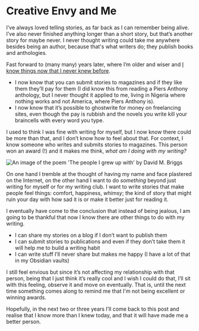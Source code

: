 # Creative Envy and Me

I’ve always loved telling stories, as far back as I can remember being alive. I’ve also never finished anything longer than a short story, but that’s another story for maybe never. I never thought writing could take me anywhere besides being an author, because that's what writers do; they publish books and anthologies. 
<!--more-->
Fast forward to (many many) years later, where I’m older and wiser and [I know things now that I never knew before](https://song.link/i/1440806939). 

* I now know that you can submit stories to magazines and if they like them they’ll pay for them (I did know this from reading a Piers Anthony anthology, but I never thought it applied to me, living in Nigeria where nothing works and not America, where Piers Anthony is). 
* I now know that it’s possible to ghostwrite for money on freelancing sites, even though the pay is rubbish and the novels you write kill your braincells with every word you type. 

I used to think I was fine with writing for myself, but I now know there could be more than that, and I don’t know how to feel about that. For context, I know someone who writes and submits stories to magazines. This person won an award (!) and it makes me think, *what am I doing with my writing?*

![An image of the poem 'The people I grew up with' by David M. Briggs](https://leo.it.tab.digital/apps/files_sharing/publicpreview/iQiXbEGe7wjx5jH?file=/&fileId=3156616&x=1080&y=1920&a=true&etag=235942a53244a4b78af71896296236a1)

On one hand I tremble at the thought of having my name and face plastered on the Internet, on the other hand I want to do *something* beyond just writing for myself or for my writing club. 
I want to write stories that make people feel things: comfort, happiness, *whimsy*; the kind of story that might ruin your day with how sad it is or make it better just for reading it.

I eventually have come to the conclusion that instead of being jealous, I am going to be thankful that now I know there are other things to do with my writing.

* I can share my stories on a blog if I don’t want to publish them
* I can submit stories to publications and even if they don’t take them it will help me to build a writing habit
* I can write stuff I’ll never share but makes me happy (I have a lot of that in my Obsidian vaults) 

I still feel envious but since it’s not affecting my relationship with that person, being that I just think it’s really cool and I wish I could do that, I’ll sit with this feeling, observe it and move on eventually. That is, until the next time something comes along to remind me that I'm not being excellent or winning awards. 

Hopefully, in the next two or three years I’ll come back to this post and realise that I know more than I knew today, and that it will have made me a better person.